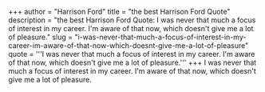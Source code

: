 +++
author = "Harrison Ford"
title = "the best Harrison Ford Quote"
description = "the best Harrison Ford Quote: I was never that much a focus of interest in my career. I'm aware of that now, which doesn't give me a lot of pleasure."
slug = "i-was-never-that-much-a-focus-of-interest-in-my-career-im-aware-of-that-now-which-doesnt-give-me-a-lot-of-pleasure"
quote = '''I was never that much a focus of interest in my career. I'm aware of that now, which doesn't give me a lot of pleasure.'''
+++
I was never that much a focus of interest in my career. I'm aware of that now, which doesn't give me a lot of pleasure.
